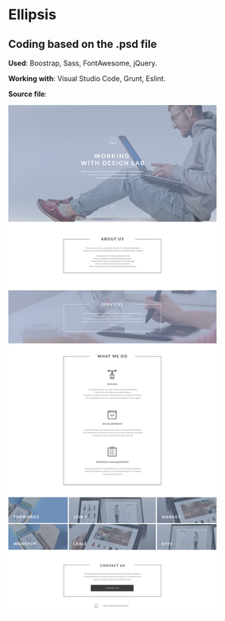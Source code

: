 # Ellipsis
## Coding based on the .psd file</h2>
**Used**: Boostrap, Sass, FontAwesome, jQuery.

**Working with**: Visual Studio Code, Grunt, Eslint.

**Source file**:

![alt text](/sourceimg/12-8-project.png "Ellipsis - Source psd file")